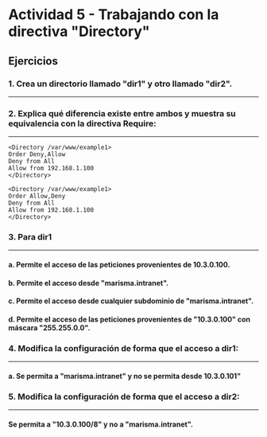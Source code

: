 # Actividad 5 - Trabajando con la directiva "Directory"

## Ejercicios

### 1. Crea un directorio llamado "dir1" y otro llamado "dir2".
-----------------------------------------------

### 2. Explica qué diferencia existe entre ambos y muestra su equivalencia con la directiva Require:
-----------------------------------------------
```
<Directory /var/www/example1>
Order Deny,Allow
Deny from All
Allow from 192.168.1.100
</Directory>

<Directory /var/www/example1>
Order Allow,Deny
Deny from All
Allow from 192.168.1.100
</Directory>
```

### 3. Para dir1
-----------------------------------------------
#### a. Permite el acceso de las peticiones provenientes de 10.3.0.100.
#### b. Permite el acceso desde "marisma.intranet".
#### c. Permite el acceso desde cualquier subdominio de "marisma.intranet".
#### d. Permite el acceso de las peticiones provenientes de "10.3.0.100" con máscara "255.255.0.0".

### 4. Modifica la configuración de forma que el acceso a dir1:
-----------------------------------------------
#### a. Se permita a "marisma.intranet" y no se permita desde 10.3.0.101"

### 5. Modifica la configuración de forma que el acceso a dir2:
-----------------------------------------------
#### Se permita a "10.3.0.100/8" y no a "marisma.intranet".
